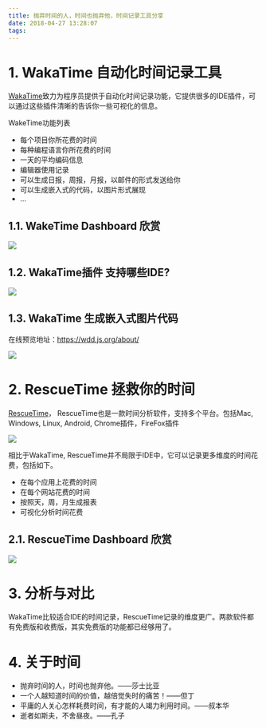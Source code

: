 ```yaml
---
title: 抛弃时间的人，时间也抛弃他，时间记录工具分享
date: 2018-04-27 13:28:07
tags:
---
```


# 1. WakaTime 自动化时间记录工具

[WakaTime](https://wakatime.com/)致力为程序员提供于自动化时间记录功能，它提供很多的IDE插件，可以通过这些插件清晰的告诉你一些可视化的信息。

WakeTime功能列表

- 每个项目你所花费的时间
- 每种编程语言你所花费的时间
- 一天的平均编码信息
- 编辑器使用记录
- 可以生成日报，周报，月报，以邮件的形式发送给你
- 可以生成嵌入式的代码，以图片形式展现
- ...

## 1.1. WakeTime Dashboard 欣赏

![](https://wdd.js.org/img/images/20180427133630_gtKsV3_Jietu20180427-133547.jpeg)

## 1.2. WakaTime插件 支持哪些IDE?

![](https://wdd.js.org/img/images/20180427133734_MIGsDY_Jietu20180427-133726.jpeg)

## 1.3. WakaTime 生成嵌入式图片代码

在线预览地址：https://wdd.js.org/about/

![](https://wdd.js.org/img/images/20180427133853_hFgMtz_Jietu20180427-133847.jpeg)

# 2. RescueTime 拯救你的时间

[RescueTime](https://www.rescuetime.com/)， RescueTime也是一款时间分析软件，支持多个平台。包括Mac, Windows, Linux, Android, Chrome插件，FireFox插件

![](https://wdd.js.org/img/images/20180427134336_lsj1oz_Jietu20180427-134326.jpeg)

相比于WakaTime, RescueTime并不局限于IDE中，它可以记录更多维度的时间花费，包括如下。

- 在每个应用上花费的时间
- 在每个网站花费的时间
- 按照天，周，月生成报表
- 可视化分析时间花费

## 2.1. RescueTime Dashboard 欣赏

![](https://wdd.js.org/img/images/20180427134857_2Bh7SO_Jietu20180427-134848.jpeg)

# 3. 分析与对比

WakaTime比较适合IDE的时间记录，RescueTime记录的维度更广。两款软件都有免费版和收费版，其实免费版的功能都已经够用了。

# 4. 关于时间

- 抛弃时间的人，时间也抛弃他。——莎士比亚
- 一个人越知道时间的价值，越倍觉失时的痛苦！——但丁
- 平庸的人关心怎样耗费时间，有才能的人竭力利用时间。——叔本华
- 逝者如斯夫，不舍昼夜。——孔子
